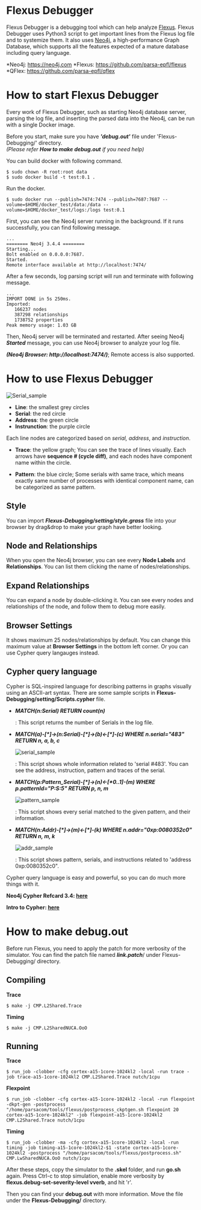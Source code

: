 # Flexus Debugger #

Flexus Debugger is a debugging tool which can help analyze [Flexus][Flexus]. Flexus Debugger uses Python3 script to get important lines from the Flexus log file and to systemize them. It also uses [Neo4j][neo4jweb], a high-performance Graph Database, which supports all the features expected of a mature database including query language. 

*Neo4j: <https://neo4j.com>
*Flexus: <https://github.com/parsa-epfl/flexus>
*QFlex: <https://github.com/parsa-epfl/qflex>

# How to start Flexus Debugger #

Every work of Flexus Debugger, such as starting Neo4j database server, parsing the log file, and inserting the parsed data into the Neo4j, can be run with a single Docker image.

Before you start, make sure you have ***'debug.out'*** file under 'Flexus-Debugging/' directory.     
  *(Please refer **How to make debug.out** if you need help)*

You can build docker with following command.
<pre><code>$ sudo chown -R root:root data
$ sudo docker build -t test:0.1 .</code></pre>

Run the docker.
<pre><code>$ sudo docker run --publish=7474:7474 --publish=7687:7687 --volume=$HOME/docker_test/data:/data --volume=$HOME/docker_test/logs:/logs test:0.1 </pre></code>

First, you can see the Neo4j server running in the background.
If it runs successfully, you can find following message.

<pre><code>...
======== Neo4j 3.4.4 ========
Starting...
Bolt enabled on 0.0.0.0:7687.
Started.
Remote interface available at http://localhost:7474/</code></pre>

After a few seconds, log parsing script will run and terminate with following message.

<pre><code>...
IMPORT DONE in 5s 250ms.
Imported:
   166237 nodes
   387298 relationships
   1738752 properties
Peak memory usage: 1.03 GB</code></pre>

Then, Neo4j server will be terminated and restarted.
After seeing Neo4j ***Started*** message, you can use Neo4j browser to analyze your log file.

***(Neo4j Browser: http://localhost:7474/)***; Remote access is also supported.

# How to use Flexus Debugger #

![Serial_sample](https://github.com/persona0220/Flexus-Debugging/blob/master/images/serial.png)

* **Line**: the smallest grey circles
* **Serial**: the red circle
* **Address**: the green circle
* **Instrunction**: the purple circle

Each line nodes are categorized based on *serial, address*, and *instruction*.

* **Trace**: the yellow graph; You can see the trace of lines visually. 
  Each arrows have **sequence # (cycle diff)**, and each nodes have component name within the circle.

* **Pattern**: the blue circle; Some serials with same trace, which means exactly same number of processes with identical component name, can be categorized as same pattern.


## Style ##

You can import ***Flexus-Debugging/setting/style.grass*** file into your browser by drag&drop to make your graph have better looking.

## Node and Relationships ##

When you open the Neo4j browser, you can see every **Node Labels** and **Relationships**. 
You can list them clicking the name of nodes/relationships. 

## Expand Relationships ##

You can expand a node by double-clicking it. You can see every nodes and relationships of the node, and follow them to debug more easily.


## Browser Settings ##

It shows maximum 25 nodes/relationships by default. You can change this maximum value at **Browser Settings** in the bottom left corner. Or you can use Cypher query langauges instead.

## Cypher query language ##

Cypher is SQL-inspired language for describing patterns in graphs visually using an ASCII-art syntax.
There are some sample scripts in **Flexus-Debugging/setting/Scripts.cypher** file.

  + ***MATCH(n:Serial) RETURN count(n)***

	: This script returns the number of Serials in the log file.
  
  + ***MATCH(a)-[\*]->(n:Serial)-[\*]->(b)<-[\*]-(c) WHERE n.serial="483" RETURN n, a, b, c***

	![serial_sample](https://github.com/persona0220/Flexus-Debugging/blob/master/images/serial.png)

    : This script shows whole information related to 'serial #483'.
	  You can see the address, instruction, pattern and traces of the serial.
 

  + ***MATCH(p:Pattern_Serial)-[\*]->(n)<-[\*0..1]-(m) WHERE p.patternId="P:S:5" RETURN p, n, m***

	![pattern_sample](https://github.com/persona0220/Flexus-Debugging/blob/master/images/pattern.png)

    : This script shows every serial matched to the given pattern, and their information.


  + ***MATCH(n:Addr)-[\*]->(m)<-[\*]-(k) WHERE n.addr="0xp:0080352c0" RETURN n, m, k***

	![addr_sample](https://github.com/persona0220/Flexus-Debugging/blob/master/images/addr_sample.png)

	: This script shows pattern, serials, and instructions related to 'address 0xp:0080352c0". 


Cypher query language is easy and powerful, so you can do much more things with it.

**Neo4j Cypher Refcard 3.4: [here][Refcard]**

**Intro to Cypher: [here][Cypher]**


# How to make debug.out #
Before run Flexus, you need to apply the patch for more verbosity of the simulator.
You can find the patch file named ***link.patch***/ under Flexus-Debugging/ directory.

## Compiling ##
**Trace**
<pre><code>$ make -j CMP.L2Shared.Trace </code></pre>

**Timing**
<pre><code>$ make -j CMP.L2SharedNUCA.OoO </code></pre>

## Running ##
**Trace**
<pre><code>$ run_job -clobber -cfg cortex-a15-1core-1024kl2 -local -run trace -job trace-a15-1core-1024kl2 CMP.L2Shared.Trace nutch/1cpu </code></pre>

**Flexpoint**
<pre><code>$ run_job -clobber -cfg cortex-a15-1core-1024kl2 -local -run flexpoint -dkpt-gen -postprocess "/home/parsacom/tools/flexus/postprocess_ckptgen.sh flexpoint 20 cortex-a15-1core-1024kl2" -job flexpoint-a15-1core-1024kl2 CMP.L2Shared.Trace nutch/1cpu</code></pre>

**Timing**
<pre><code>$ run_job -clobber -ma -cfg cortex-a15-1core-1024kl2 -local -run timing -job timing-a15-1core-1024kl2-$1 -state cortex-a15-1core-1024kl2 -postprocess "/home/parsacom/tools/flexus/postprocess.sh" CMP.LwSharedNUCA.OoO nutch/1cpu </code></pre>

After these steps, copy the simulator to the **.skel** folder, and run **go.sh** again.
Press Ctrl-c to stop simulation, enable more verbosity by **flexus.debug-set-severity-level vverb**, and hit 'r'.

Then you can find your **debug.out** with more information. Move the file under the **Flexus-Debugging/** directory. 

[Flexus]:https://github.com/parsa-epfl/flexus
[QFlex]:https://github.com/parsa-epfl/qflex
[neo4jweb]:https://neo4j.com/ 
[Refcard]:https://neo4j.com/docs/cypher-refcard/current/
[Cypher]:https://neo4j.com/developer/cypher-query-language/
